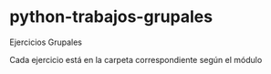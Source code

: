 # python-trabajos-grupales
Ejercicios Grupales

Cada ejercicio está en la carpeta correspondiente según el módulo
